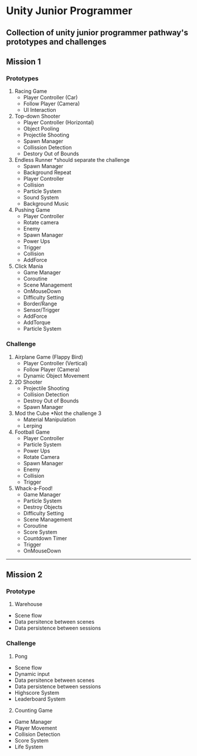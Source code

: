 # Unity Junior Programmer
 Collection of unity junior programmer pathway's prototypes and challenges
---
## Mission 1
### Prototypes
1. Racing Game
   - Player Controller (Car)
   - Follow Player (Camera)
   - UI Interaction
2. Top-down Shooter
   - Player Controller (Horizontal)
   - Object Pooling
   - Projectile Shooting
   - Spawn Manager
   - Collission Detection
   - Destory Out of Bounds
3. Endless Runner *should separate the challenge
   - Spawn Manager
   - Background Repeat
   - Player Controller
   - Collision
   - Particle System
   - Sound System
   - Background Music
4. Pushing Game
   - Player Controller
   - Rotate camera
   - Enemy
   - Spawn Manager
   - Power Ups
   - Trigger
   - Collision
   - AddForce
5. Click Mania
   - Game Manager
   - Coroutine
   - Scene Management
   - OnMouseDown
   - Difficulty Setting
   - Border/Range
   - Sensor/Trigger
   - AddForce
   - AddTorque
   - Particle System

### Challenge
1. Airplane Game (Flappy Bird)
   - Player Controller (Vertical)
   - Follow Player (Camera)
   - Dynamic Object Movement
2. 2D Shooter
   - Projectile Shooting
   - Collision Detection
   - Destroy Out of Bounds
   - Spawn Manager
3. Mod the Cube *Not the challenge 3
   - Material Manipulation
   - Lerping
4. Football Game
   - Player Controller
   - Particle System
   - Power Ups
   - Rotate Camera
   - Spawn Manager
   - Enemy
   - Collision
   - Trigger
5. Whack-a-Food!
   - Game Manager
   - Particle System
   - Destroy Objects
   - Difficulty Setting
   - Scene Management
   - Coroutine
   - Score System
   - Countdown Timer
   - Trigger
   - OnMouseDown
---
## Mission 2
### Prototype
1. Warehouse
- Scene flow
- Data persitence between scenes
- Data persistence between sessions
### Challenge

1. Pong
- Scene flow
- Dynamic input
- Data persitence between scenes
- Data persistence between sessions
- Highscore System
- Leaderboard System

2. Counting Game
- Game Manager
- Player Movement
- Collision Detection
- Score System
- Life System